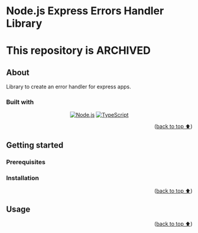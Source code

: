 # Node.js Express Errors Handler Library

# This repository is ARCHIVED

## About

Library to create an error handler for express apps.

### Built with

<div align="center">

[![Node.js][nodejs-badge]][nodejs]
[![TypeScript][typescript-badge]][typescript]

</div>
<p align="right">(<a href="#nodejs-express-errors-handler-library">back to top ⬆️</a>)</p>

## Getting started

### Prerequisites

### Installation

<p align="right">(<a href="#nodejs-express-errors-handler-library">back to top ⬆️</a>)</p>

## Usage

<p align="right">(<a href="#nodejs-express-errors-handler-library">back to top ⬆️</a>)</p>

<!-- Markdown links and images -->

[nodejs]: https://nodejs.org/en
[nodejs-badge]: https://img.shields.io/badge/Node.js-3C873A?style=for-the-badge&logo=node.js&logoColor=white
[typescript]: https://www.typescriptlang.org
[typescript-badge]: https://img.shields.io/badge/TypeScript-358EF1?style=for-the-badge&logo=typescript&logoColor=white
